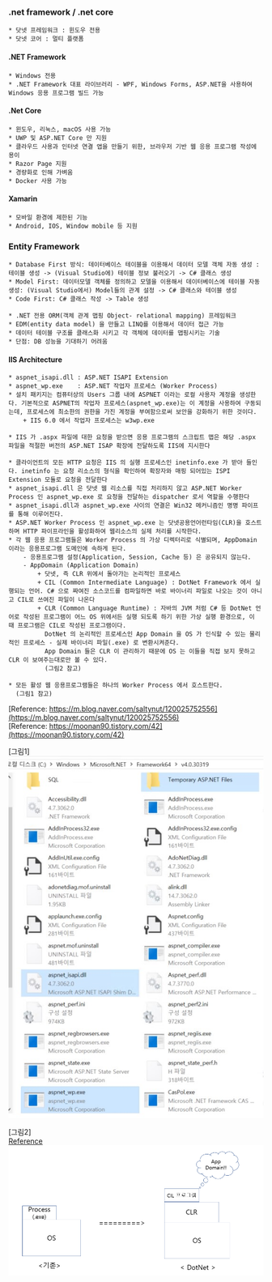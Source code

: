 ### .net framework / .net core
    * 닷넷 프레임워크 : 윈도우 전용
    * 닷넷 코어 : 멀티 플랫폼
    
#### .NET Framework
    * Windows 전용
    * .NET Framework 대표 라이브러리 - WPF, Windows Forms, ASP.NET을 사용하여 Windows 응용 프로그램 빌드 가능
#### .Net Core
    * 윈도우, 리눅스, macOS 사용 가능
    * UWP 및 ASP.NET Core 만 지원
    * 클라우드 사용과 인터넷 연결 앱을 만들기 위한, 브라우저 기반 웹 응용 프로그램 작성에 용이
    * Razor Page 지원
    * 경량화로 인해 가벼움
    * Docker 사용 가능
#### Xamarin
    * 모바일 환경에 제한된 기능
    * Android, IOS, Window mobile 등 지원

### Entity Framework
    * Database First 방식: 데이터베이스 테이블을 이용해서 데이터 모델 객체 자동 생성 : 테이블 생성 -> (Visual Studio에) 테이블 정보 불러오기 -> C# 클래스 생성
    * Model First: 데이터모델 객체를 정의하고 모델을 이용해서 데이터베이스에 테이블 자동 생성: (Visual Studio에서) Model들의 관계 설정 -> C# 클래스와 테이블 생성
    * Code First: C# 클래스 작성 -> Table 생성

    * .NET 전용 ORM(객체 관계 맵핑 Object- relational mapping) 프레임워크
    * EDM(entity data model) 을 만들고 LINQ를 이용해서 데이터 접근 가능
    * 데이터 테이블 구조를 클래스화 시키고 각 객체에 데이터를 맵핑시키는 기술
    * 단점: DB 성능을 기대하기 어려움

#### IIS Architecture
    * aspnet_isapi.dll : ASP.NET ISAPI Extension
    * aspnet_wp.exe    : ASP.NET 작업자 프로세스 (Worker Process)
    * 설치 패키지는 컴퓨터상의 Users 그룹 내에 ASPNET 이라는 로컬 사용자 계정을 생성한다. 기본적으로 ASPNET의 작업자 프로세스(aspnet_wp.exe)는 이 계정을 사용하여 구동되는데, 프로세스에 최소한의 권한을 가진 계정을 부여함으로써 보안을 강화하기 위한 것이다.
        + IIS 6.0 에서 작업자 프로세스는 w3wp.exe

    * IIS 가 .aspx 파일에 대한 요청을 받으면 응용 프로그램의 스크립트 맵은 해당 .aspx 파일을 적절한 버전의 ASP.NET ISAP 확장에 전달하도록 IIS에 지시한다

    * 클라이언트의 모든 HTTP 요청은 IIS 의 실행 프로세스인 inetinfo.exe 가 받아 들인다. inetinfo 는 요청 리소스의 형식을 확인하여 확장자와 매핑 되어있는 ISPI Extension 모듈로 요청을 전달한다
    * aspnet_isapi.dll 은 닷넷 웹 리소스를 직접 처리하지 않고 ASP.NET Worker Process 인 aspnet_wp.exe 로 요청을 전달하는 dispatcher 로서 역할을 수행한다
    * aspnet_isapi.dll과 aspnet_wp.exe 사이의 연결은 Win32 메커니즘인 명명 파이프를 통해 이루어진다.
    * ASP.NET Worker Process 인 aspnet_wp.exe 는 닷넷공용언어런타임(CLR)을 호스트하며 HTTP 파이프라인을 활성화하여 웹리소스의 실제 처리를 시작한다.
    * 각 웹 응용 프로그램들은 Worker Process 의 가상 디렉터리로 식별되며, AppDomain 이라는 응용프로그램 도메인에 속하게 된다.
        - 응용프로그램 설정(Application, Session, Cache 등) 은 공유되지 않는다.
        - AppDomain (Application Domain)
            + 닷넷, 즉 CLR 위에서 돌아가는 논리적인 프로세스
            + CIL (Common Intermediate Language) : DotNet Framework 에서 실행되는 언어. C# 으로 짜여진 소스코드를 컴파일하면 바로 바이너리 파일로 나오는 것이 아니고 CIL로 쓰여진 파일이 나온다
            + CLR (Common Language Runtime) : 자바의 JVM 처럼 C# 등 DotNet 언어로 작성된 프로그램이 어느 OS 위에서든 실행 되도록 하기 위한 가상 실행 환경으로, 이 때 프로그램은 CIL로 작성된 프로그램이다.
              DotNet 의 논리적인 프로세스인 App Domain 을 OS 가 인식할 수 있는 물리적인 프로세스 - 실제 바이너리 파일(.exe) 로 변환시켜준다.
              App Domain 들은 CLR 이 관리하기 때문에 OS 는 이들을 직접 보지 못하고 CLR 이 보여주는대로만 볼 수 있다.
              (그림2 참고)
            
    * 모든 활성 웹 응용프로그램들은 하나의 Worker Process 에서 호스트한다.
      (그림1 참고)
[Reference: https://m.blog.naver.com/saltynut/120025752556](https://m.blog.naver.com/saltynut/120025752556)  </br>
[Reference: https://moonan90.tistory.com/42](https://moonan90.tistory.com/42)

[그림1] </br>
<img src="../images/aspnet_isapi_dll_location.jpg" style="width:520px;"/>

[그림2] </br>
[Reference](https://korsa.tistory.com/17)</br>
<img src="../images/appdomain_cil.PNG" style="width:520px;"/>

